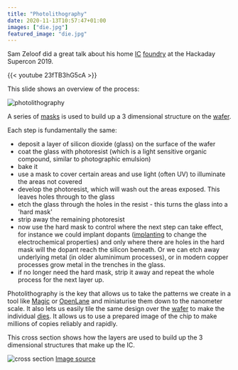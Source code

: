 ```yaml
---
title: "Photolithography"
date: 2020-11-13T10:57:47+01:00
images: ["die.jpg"]
featured_image: "die.jpg"
---
```


Sam Zeloof did a great talk about his home [IC](/terminology) [foundry](/terminology/foundry) at the Hackaday Supercon 2019.

{{< youtube 23fTB3hG5cA >}}

This slide shows an overview of the process:

![photolithography](/photolithography.png)

A series of [masks](/terminology/maskset) is used to build up a 3 dimensional structure on the [wafer](/terminology/wafer).

Each step is fundamentally the same:

* deposit a layer of silicon dioxide (glass) on the surface of the wafer
* coat the glass with photoresist (which is a light sensitive organic compound, similar to photographic emulsion)
* bake it
* use a mask to cover certain areas and use light (often UV) to illuminate the areas not covered
* develop the photoresist, which will wash out the areas exposed. This leaves holes through to the glass
* etch the glass through the holes in the resist - this turns the glass into a 'hard mask'
* strip away the remaining photoresist
* now use the hard mask to control where the next step can take effect, for instance we could implant dopants ([implanting](/terminology/doping) to change the electrochemical properties)  and only where there are holes in the hard mask will the dopant reach the silicon beneath. Or we can etch away underlying metal (in older aluminimum processes), or in modern copper processes grow metal in the trenches in the glass.
* if no longer need the hard mask, strip it away and repeat the whole process for the next layer up.

Photolithography is the key that allows us to take the patterns we create in a tool like [Magic](/terminology/magic) or [OpenLane](/terminology/openlane) and miniaturise them down to the nanometer scale. It also lets us easily tile the same design over the [wafer](/terminology/wafer) to make the individual [dies](/terminology/die). It allows us to use a prepared image of the chip to make millions of copies reliably and rapidly.

This cross section shows how the layers are used to build up the 3 dimensional structures that make up the IC.

![cross section](/ic-cross-section.jpeg) [Image source](https://twitter.com/reivilo_t/status/1324402794783215616/photo/1)
